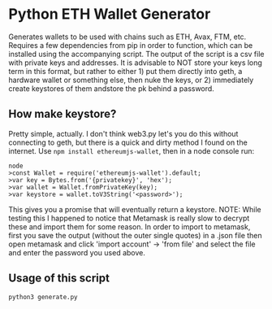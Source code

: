 # Python ETH Wallet Generator
Generates wallets to be used with chains such as ETH, Avax, FTM, etc. Requires a few dependencies from pip in order to function, which can be installed using the accompanying script. The output of the script is a csv file with private keys and addresses. It is advisable to NOT store your keys long term in this format, but rather to either 1) put them directly into geth, a hardware wallet or something else, then nuke the keys, or 2) immediately create keystores of them andstore the pk behind a password.

## How make keystore?
Pretty simple, actually. I don't think web3.py let's you do this without connecting to geth, but there is a quick and dirty method I found on the internet. Use `npm install ethereumjs-wallet`, then in a node console run:

```
node
>const Wallet = require('ethereumjs-wallet').default;
>var key = Bytes.from('{privatekey}', 'hex');
>var wallet = Wallet.fromPrivateKey(key);
>var keystore = wallet.toV3String('<password>');
```
This gives you a promise that will eventually return a keystore. NOTE: While testing this I happened to notice that Metamask is really slow to decrypt these and import them for some reason. In order to import to metamask, first you save the output (without the outer single quotes) in a .json file then open metamask and click 'import account' -> 'from file' and select the file and enter the password you used above.

## Usage of this script
`python3 generate.py`

